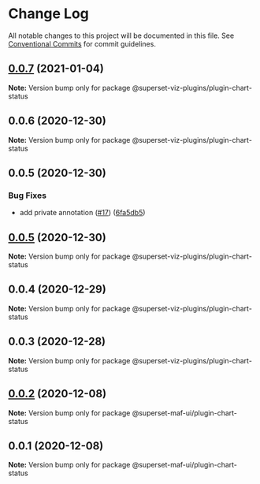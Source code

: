 # Change Log

All notable changes to this project will be documented in this file.
See [Conventional Commits](https://conventionalcommits.org) for commit guidelines.

## [0.0.7](https://github.com/nielsen-oss/superset-viz-plugins/compare/@superset-viz-plugins/plugin-chart-status@0.0.6...@superset-viz-plugins/plugin-chart-status@0.0.7) (2021-01-04)

**Note:** Version bump only for package @superset-viz-plugins/plugin-chart-status





## 0.0.6 (2020-12-30)

**Note:** Version bump only for package @superset-viz-plugins/plugin-chart-status





## 0.0.5 (2020-12-30)


### Bug Fixes

* add private annotation ([#17](https://github.com/nielsen-oss/superset-viz-plugins/issues/17)) ([6fa5db5](https://github.com/nielsen-oss/superset-viz-plugins/commit/6fa5db5cff10792d6f14eb82f30067c8dc3e2c71))





## [0.0.5](https://github.com/nielsen-oss/superset-viz-plugins/compare/@superset-viz-plugins/plugin-chart-status@0.0.4...@superset-viz-plugins/plugin-chart-status@0.0.5) (2020-12-30)

**Note:** Version bump only for package @superset-viz-plugins/plugin-chart-status





## 0.0.4 (2020-12-29)

**Note:** Version bump only for package @superset-viz-plugins/plugin-chart-status





## 0.0.3 (2020-12-28)

**Note:** Version bump only for package @superset-viz-plugins/plugin-chart-status





## [0.0.2](https://gitlab.com/nielsen-media/maf/superset/superset-viz-plugins/compare/@superset-maf-ui/plugin-chart-status@0.0.1...@superset-maf-ui/plugin-chart-status@0.0.2) (2020-12-08)

**Note:** Version bump only for package @superset-maf-ui/plugin-chart-status





## 0.0.1 (2020-12-08)

**Note:** Version bump only for package @superset-maf-ui/plugin-chart-status
